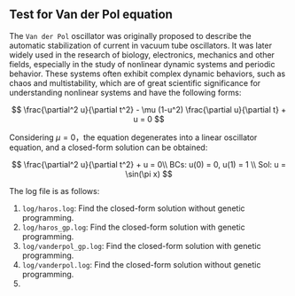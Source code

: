 ## Test for Van der Pol equation


The `Van der Pol` oscillator was originally proposed to describe the automatic stabilization of current in vacuum tube oscillators. It was later widely used in the research of biology, electronics, mechanics and other fields, especially in the study of nonlinear dynamic systems and periodic behavior. These systems often exhibit complex dynamic behaviors, such as chaos and multistability, which are of great scientific significance for understanding nonlinear systems and have the following forms:

$$  
\frac{\partial^2 u}{\partial t^2} - \mu (1-u^2) \frac{\partial u}{\partial t} + u = 0
$$

Considering $\mu = 0$，the equation degenerates into a linear oscillator equation, and a closed-form solution can be obtained:

$$
\frac{\partial^2 u}{\partial t^2} + u = 0\\
BCs: u(0) = 0, u(1) = 1 \\
Sol: u = \sin(\pi x)
$$

The log file is as follows:

1. `log/haros.log`: Find the closed-form solution without genetic programming.
2. `log/haros_gp.log`: Find the closed-form solution with genetic programming.
3. `log/vanderpol_gp.log`: Find the closed-form solution with genetic programming.
4. `log/vanderpol.log`: Find the closed-form solution without genetic programming.
5. 